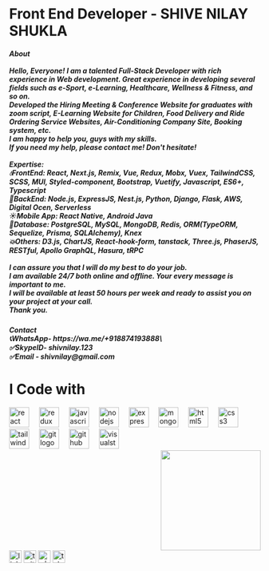 
<h1 align="left">Front End Developer - SHIVE NILAY SHUKLA</h1>


<h5 align="left">About<br><br>Hello, Everyone! I am a talented Full-Stack Developer with rich experience in Web development. Great experience in developing several fields such as e-Sport, e-Learning, Healthcare, Wellness & Fitness, and so on.<br>Developed the Hiring Meeting & Conference Website for graduates with zoom script, E-Learning Website for Children, Food Delivery and Ride Ordering Service Websites, Air-Conditioning Company Site, Booking system, etc.<br>I am happy to help you, guys with my skills.<br>If you need my help, please contact me! Don't hesitate!<br><br>Expertise:<br>💧FrontEnd: React, Next.js, Remix, Vue, Redux, Mobx,  Vuex, TailwindCSS, SCSS, MUI, Styled-component, Bootstrap,  Vuetify, Javascript, ES6+, Typescript<br>🔸BackEnd: Node.js, ExpressJS, Nest.js, Python, Django, Flask, AWS, Digital Ocen, Serverless<br>☀️Mobile App: React Native, Android Java<br>🚀Database: PostgreSQL, MySQL, MongoDB, Redis, ORM(TypeORM, Sequelize, Prisma, SQLAlchemy), Knex<br>💥Others: D3.js, ChartJS, React-hook-form, tanstack, Three.js, PhaserJS, RESTful, Apollo GraphQL, Hasura, tRPC<br><br>I can assure you that I will do my best to do your job.<br>I am available 24/7 both online and offline. Your every message is important to me. <br>I will be available at least 50 hours per week and ready to assist you on your project at your call.<br>Thank you.</h5>



<h5 align="left">Contact<br>📞WhatsApp- https://wa.me/+918874193888\<br>✅SkypeID- shivnilay.123<br>✅Email - shivnilay@gmail.com</h5>


<h1 align="left">I Code with</h1>


<div align="left">
  <img src="https://cdn.jsdelivr.net/gh/devicons/devicon/icons/react/react-original.svg" height="40" alt="react logo"  />
  <img width="12" />
  <img src="https://cdn.jsdelivr.net/gh/devicons/devicon/icons/redux/redux-original.svg" height="40" alt="redux logo"  />
  <img width="12" />
  <img src="https://cdn.jsdelivr.net/gh/devicons/devicon/icons/javascript/javascript-original.svg" height="40" alt="javascript logo"  />
  <img width="12" />
  <img src="https://cdn.jsdelivr.net/gh/devicons/devicon/icons/nodejs/nodejs-original.svg" height="40" alt="nodejs logo"  />
  <img width="12" />
  <img src="https://cdn.jsdelivr.net/gh/devicons/devicon/icons/express/express-original.svg" height="40" alt="express logo"  />
  <img width="12" />
  <img src="https://cdn.jsdelivr.net/gh/devicons/devicon/icons/mongodb/mongodb-original.svg" height="40" alt="mongodb logo"  />
  <img width="12" />
  <img src="https://cdn.jsdelivr.net/gh/devicons/devicon/icons/html5/html5-original.svg" height="40" alt="html5 logo"  />
  <img width="12" />
  <img src="https://cdn.jsdelivr.net/gh/devicons/devicon/icons/css3/css3-original.svg" height="40" alt="css3 logo"  />
  <img width="12" />
  <img src="https://cdn.jsdelivr.net/gh/devicons/devicon/icons/tailwindcss/tailwindcss-original-wordmark.svg" height="40" alt="tailwindcss logo"  />
  <img width="12" />
  <img src="https://cdn.jsdelivr.net/gh/devicons/devicon/icons/git/git-original.svg" height="40" alt="git logo"  />
  <img width="12" />
  <img src="https://cdn.jsdelivr.net/gh/devicons/devicon/icons/github/github-original.svg" height="40" alt="github logo"  />
  <img width="12" />
  <img src="https://cdn.jsdelivr.net/gh/devicons/devicon/icons/visualstudio/visualstudio-plain.svg" height="40" alt="visualstudio logo"  />
</div>



<div align="right">
  <img height="200" src="https://miro.medium.com/v2/resize:fit:720/format:webp/1*yw0TnheAGN-LPneDaTlaxw.gif"  />
</div>



<div align="left">
  <img src="https://img.shields.io/static/v1?message=LinkedIn&logo=linkedin&label=&color=0077B5&logoColor=white&labelColor=&style=for-the-badge" height="25" alt="linkedin logo"  />
  <img src="https://img.shields.io/static/v1?message=Twitch&logo=twitch&label=&color=9146FF&logoColor=white&labelColor=&style=for-the-badge" height="25" alt="twitter logo"  />
  <img src="https://img.shields.io/static/v1?message=Whatsapp&logo=whatsapp&label=&color=25D366&logoColor=white&labelColor=&style=for-the-badge" height="25" alt="whatsapp logo"  />
  <img src="https://img.shields.io/static/v1?message=Telegram&logo=telegram&label=&color=2CA5E0&logoColor=white&labelColor=&style=for-the-badge" height="25" alt="telegram logo"  />
</div>


